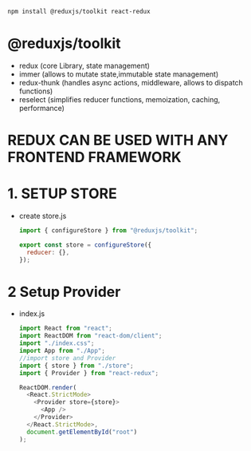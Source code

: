 ```sh
npm install @reduxjs/toolkit react-redux
```

# @reduxjs/toolkit

- redux (core Library, state management)
- immer (allows to mutate state,immutable state management)
- redux-thunk (handles async actions, middleware, allows to dispatch functions)
- reselect (simplifies reducer functions, memoization, caching, performance)

# REDUX CAN BE USED WITH ANY FRONTEND FRAMEWORK

# 1. SETUP STORE

- create store.js

  ```js
  import { configureStore } from "@reduxjs/toolkit";

  export const store = configureStore({
    reducer: {},
  });
  ```

# 2 Setup Provider

- index.js

  ```js
  import React from "react";
  import ReactDOM from "react-dom/client";
  import "./index.css";
  import App from "./App";
  //import store and Provider
  import { store } from "./store";
  import { Provider } from "react-redux";

  ReactDOM.render(
    <React.StrictMode>
      <Provider store={store}>
        <App />
      </Provider>
    </React.StrictMode>,
    document.getElementById("root")
  );
  ```
